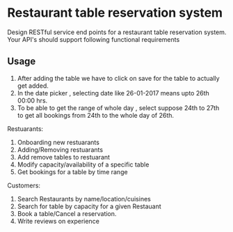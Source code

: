 # Restaurant table reservation system

Design RESTful service end points for a restaurant table reservation system. 
Your API's should support following functional requirements

## Usage
1. After adding the table we have to click on save for the table to actually get added.
2. In the date picker , selecting date like 26-01-2017 means upto 26th 00:00 hrs.
3. To be able to get the range of whole day , select suppose 24th to 27th to get all bookings from 24th to the whole day of 26th.

Restuarants: 
1. Onboarding new restuarants 
2. Adding/Removing restuarants 
3. Add remove tables to restuarant 
4. Modify capacity/availability of a specific table 
5. Get bookings for a table by time range

Customers: 
1. Search Restaurants by name/location/cuisines 
2. Search for table by capacity for a given Restauant 
3. Book a table/Cancel a reservation. 
4. Write reviews on experience